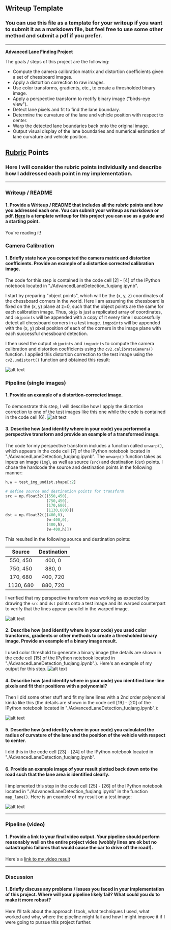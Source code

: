 ## Writeup Template

### You can use this file as a template for your writeup if you want to submit it as a markdown file, but feel free to use some other method and submit a pdf if you prefer.

---

**Advanced Lane Finding Project**

The goals / steps of this project are the following:

* Compute the camera calibration matrix and distortion coefficients given a set of chessboard images.
* Apply a distortion correction to raw images.
* Use color transforms, gradients, etc., to create a thresholded binary image.
* Apply a perspective transform to rectify binary image ("birds-eye view").
* Detect lane pixels and fit to find the lane boundary.
* Determine the curvature of the lane and vehicle position with respect to center.
* Warp the detected lane boundaries back onto the original image.
* Output visual display of the lane boundaries and numerical estimation of lane curvature and vehicle position.

[//]: # (Image References)

[chessboard_undistorted]: ./output_images/chessboard_undistorted.png "chessboard_undistorted"
[undistort]: ./output_images/undistort.png "undistort"
[unwarp]: ./output_images/unwarp.png "unwarp"
[color_transform]: ./output_images/color_transform.png "color_transform"
[polyfit]: ./output_images/polyfit.png "polyfit"
[project]: ./output_images/project.png "project"
[video1]: ./project_video.mp4 "Video"

## [Rubric](https://review.udacity.com/#!/rubrics/571/view) Points

### Here I will consider the rubric points individually and describe how I addressed each point in my implementation.  

---

### Writeup / README

#### 1. Provide a Writeup / README that includes all the rubric points and how you addressed each one.  You can submit your writeup as markdown or pdf.  [Here](https://github.com/udacity/CarND-Advanced-Lane-Lines/blob/master/writeup_template.md) is a template writeup for this project you can use as a guide and a starting point.  

You're reading it!

### Camera Calibration

#### 1. Briefly state how you computed the camera matrix and distortion coefficients. Provide an example of a distortion corrected calibration image.

The code for this step is contained in the code cell [2] - [4] of the IPython notebook located in "./AdvancedLaneDetection_fuqiang.ipynb".

I start by preparing "object points", which will be the (x, y, z) coordinates of the chessboard corners in the world. Here I am assuming the chessboard is fixed on the (x, y) plane at z=0, such that the object points are the same for each calibration image.  Thus, `objp` is just a replicated array of coordinates, and `objpoints` will be appended with a copy of it every time I successfully detect all chessboard corners in a test image.  `imgpoints` will be appended with the (x, y) pixel position of each of the corners in the image plane with each successful chessboard detection.  

I then used the output `objpoints` and `imgpoints` to compute the camera calibration and distortion coefficients using the `cv2.calibrateCamera()` function.  I applied this distortion correction to the test image using the `cv2.undistort()` function and obtained this result: 

![alt text][chessboard_undistorted]

### Pipeline (single images)

#### 1. Provide an example of a distortion-corrected image.

To demonstrate this step, I will describe how I apply the distortion correction to one of the test images like this one while the code is contained in the code cell [6].
![alt text][undistort]

#### 3. Describe how (and identify where in your code) you performed a perspective transform and provide an example of a transformed image.

The code for my perspective transform includes a function called `unwarp()`, which appears in the code cell [7]  of the IPython notebook located in "./AdvancedLaneDetection_fuqiang.ipynb".  The `unwarp()` function takes as inputs an image (`img`), as well as source (`src`) and destination (`dst`) points.  I chose the hardcode the source and destination points in the following manner:

```python
h,w = test_img_undist.shape[:2]

# define source and destination points for transform
src = np.float32([(550,450),
                  (750,450), 
                  (170,680), 
                  (1130,680)])
dst = np.float32([(400,0),
                  (w-400,0),
                  (400,h),
                  (w-400,h)])
```

This resulted in the following source and destination points:

| Source        | Destination   | 
|:-------------:|:-------------:| 
| 550, 450      | 400, 0        | 
| 750, 450      | 880, 0      |
| 170, 680     | 400, 720      |
| 1130, 680      | 880, 720        |

I verified that my perspective transform was working as expected by drawing the `src` and `dst` points onto a test image and its warped counterpart to verify that the lines appear parallel in the warped image.

![alt text][unwarp]

#### 2. Describe how (and identify where in your code) you used color transforms, gradients or other methods to create a thresholded binary image.  Provide an example of a binary image result.

I used color threshold to generate a binary image (the details are shown in the code cell [15]  of the IPython notebook located in "./AdvancedLaneDetection_fuqiang.ipynb".).  Here's an example of my output for this step.
![alt text][color_transform]

#### 4. Describe how (and identify where in your code) you identified lane-line pixels and fit their positions with a polynomial?

Then I did some other stuff and fit my lane lines with a 2nd order polynomial kinda like this (the details are shown in the code cell [19] - [20]  of the IPython notebook located in "./AdvancedLaneDetection_fuqiang.ipynb".):

![alt text][polyfit]

#### 5. Describe how (and identify where in your code) you calculated the radius of curvature of the lane and the position of the vehicle with respect to center.

I did this in the code cell [23] - [24]  of the IPython notebook located in "./AdvancedLaneDetection_fuqiang.ipynb".

#### 6. Provide an example image of your result plotted back down onto the road such that the lane area is identified clearly.

I implemented this step in the code cell [25] - [26] of the IPython notebook located in "./AdvancedLaneDetection_fuqiang.ipynb" in the function `map_lane()`.  Here is an example of my result on a test image:

![alt text][project]

---

### Pipeline (video)

#### 1. Provide a link to your final video output.  Your pipeline should perform reasonably well on the entire project video (wobbly lines are ok but no catastrophic failures that would cause the car to drive off the road!).

Here's a [link to my video result](./project_video_output.mp4)

---

### Discussion

#### 1. Briefly discuss any problems / issues you faced in your implementation of this project.  Where will your pipeline likely fail?  What could you do to make it more robust?

Here I'll talk about the approach I took, what techniques I used, what worked and why, where the pipeline might fail and how I might improve it if I were going to pursue this project further.  
